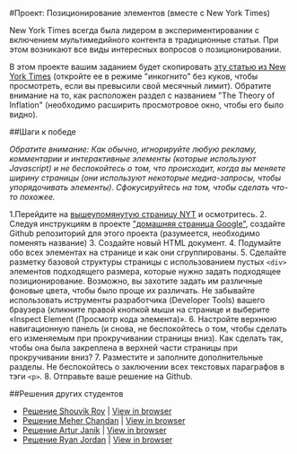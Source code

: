 #Проект: Позиционирование элементов (вместе с New York Times)

New York Times всегда была лидером в экспериментировании с включением мультимедийного контента в традиционные статьи. При этом возникают все виды интересных вопросов о позиционировании.

В этом проекте вашим заданием будет скопировать [эту статью из New York Times](http://www.nytimes.com/2014/03/18/science/space/detection-of-waves-in-space-buttresses-landmark-theory-of-big-bang.html?_r=1) (откройте ее в режиме "инкогнито" без куков, чтобы просмотреть, если вы превысили свой месячный лимит). Обратите внимание на то, как расположен раздел с названием "The Theory of Inflation" (необходимо расширить просмотровое окно, чтобы его было видно).


##Шаги к победе

_Обратите внимание: Как обычно, игнорируйте любую рекламу, комментарии и интерактивные элементы (которые используют Javascript) и не беспокойтесь о том, что происходит, когда вы меняете ширину страницы (они используют некоторые медиа-запросы, чтобы упорядочивать элементы). Сфокусируйтесь на том, чтобы сделать что-то похожее._

1.Перейдите на [вышеупомянутую страницу NYT](http://www.nytimes.com/2014/03/18/science/space/detection-of-waves-in-space-buttresses-landmark-theory-of-big-bang.html?_r=0) и осмотритесь.
2. Следуя инструкциям в проекте ["домашняя страница Google"](/basics-of-web-development/project-html-css), создайте Github репозиторий для этого проекта (разумеется, необходимо поменять название)
3. Создайте новый HTML документ.
4. Подумайте обо всех элементах на странице и как они сгруппированы.
5. Сделайте разметку базовой структуры страницы с использованием пустых `<div>` элементов подходящего размера, которые нужно задать подходящее позиционирование. Возможно, вы захотите задать им различные фоновые цвета, чтобы было проще их различать. Не забывайте использовать иструменты разработчика (Developer Tools) вашего браузера (кликните правой кнопкой мыши на странице и выберите «Inspect Element (Просмотр кода элемента)». 
6. Настройте верхнюю навигационную панель (и снова, не беспокойтесь о том, чтобы сделать его изменяемым при прокручивании страницы вниз). Как сделать так, чтобы она была закреплена в верхней части страницы при прокручивании вниз?
7. Разместите и заполните дополнительные разделы. Не беспокойтесь о заключении всех текстовых параграфов в тэги `<p>`.
8. Отправьте ваше решение на Github.

##Решения других студентов

+ [Решение Shouvik Roy](https://github.com/royshouvik/newyorktimes) | [View in browser](http://htmlpreview.github.io/?https://github.com/royshouvik/newyorktimes/blob/master/index.html)
+ [Решение Meher Chandan](https://github.com/meherchandan/NewYorkTimes) | [View in browser](http://htmlpreview.github.io/?https://github.com/meherchandan/NewYorkTimes/blob/master/index.html)
+ [Решение Artur Janik](https://github.com/ArturJanik/ProjectNYT) | [View in browser](http://htmlpreview.github.io/?https://github.com/ArturJanik/ProjectNYT/blob/master/index2.html)
+ [Решение Ryan Jordan](https://github.com/krjordan/nyt-project) | [View in browser](http://htmlpreview.github.io/?https://github.com/krjordan/nyt-project/blob/master/index.html)

